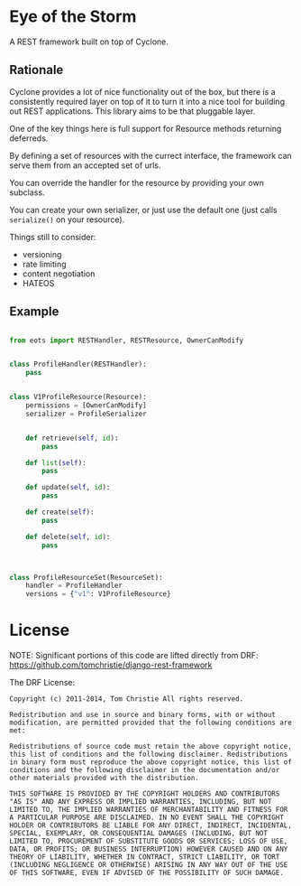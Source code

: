 # Eye of the Storm

A REST framework built on top of Cyclone.

## Rationale

Cyclone provides a lot of nice functionality out of the box, but there
is a consistently required layer on top of it to turn it into a nice
tool for building out REST applications. This library aims to be that
pluggable layer.

One of the key things here is full support for Resource methods returning
deferreds.


By defining a set of resources with the currect interface, the framework
can serve them from an accepted set of urls.

You can override the handler for the resource by providing your own subclass.

You can create your own serializer, or just use the default one (just calls
`serialize()` on your resource).

Things still to consider:

* versioning
* rate limiting
* content negotiation
* HATEOS




## Example


```python

from eots import RESTHandler, RESTResource, OwnerCanModify


class ProfileHandler(RESTHandler):
    pass


class V1ProfileResource(Resource):
    permissions = [OwnerCanModify]
    serializer = ProfileSerializer


    def retrieve(self, id):
        pass

    def list(self):
        pass

    def update(self, id):
        pass

    def create(self):
        pass

    def delete(self, id):
        pass



class ProfileResourceSet(ResourceSet):
    handler = ProfileHandler
    versions = {"v1": V1ProfileResource}

```

# License

NOTE: Significant portions of this code are lifted directly from DRF:
    https://github.com/tomchristie/django-rest-framework

The DRF License:

    Copyright (c) 2011-2014, Tom Christie All rights reserved.

    Redistribution and use in source and binary forms, with or without modification, are permitted provided that the following conditions are met:

    Redistributions of source code must retain the above copyright notice, this list of conditions and the following disclaimer. Redistributions in binary form must reproduce the above copyright notice, this list of conditions and the following disclaimer in the documentation and/or other materials provided with the distribution.

    THIS SOFTWARE IS PROVIDED BY THE COPYRIGHT HOLDERS AND CONTRIBUTORS "AS IS" AND ANY EXPRESS OR IMPLIED WARRANTIES, INCLUDING, BUT NOT LIMITED TO, THE IMPLIED WARRANTIES OF MERCHANTABILITY AND FITNESS FOR A PARTICULAR PURPOSE ARE DISCLAIMED. IN NO EVENT SHALL THE COPYRIGHT HOLDER OR CONTRIBUTORS BE LIABLE FOR ANY DIRECT, INDIRECT, INCIDENTAL, SPECIAL, EXEMPLARY, OR CONSEQUENTIAL DAMAGES (INCLUDING, BUT NOT LIMITED TO, PROCUREMENT OF SUBSTITUTE GOODS OR SERVICES; LOSS OF USE, DATA, OR PROFITS; OR BUSINESS INTERRUPTION) HOWEVER CAUSED AND ON ANY THEORY OF LIABILITY, WHETHER IN CONTRACT, STRICT LIABILITY, OR TORT (INCLUDING NEGLIGENCE OR OTHERWISE) ARISING IN ANY WAY OUT OF THE USE OF THIS SOFTWARE, EVEN IF ADVISED OF THE POSSIBILITY OF SUCH DAMAGE.
